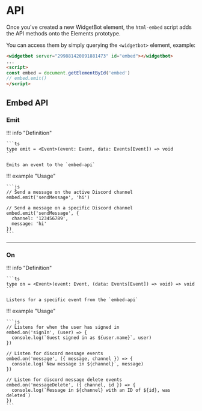 # API

Once you've created a new WidgetBot element, the `html-embed` script adds the API methods onto the Elements prototype.

You can access them by simply querying the `<widgetbot>` element, example:

```html
<widgetbot server="299881420891881473" id="embed"></widgetbot>
...
<script>
const embed = document.getElementById('embed')
// embed.emit()
</script>
```

## Embed API

### Emit

!!! info "Definition"

    ```ts
    type emit = <Event>(event: Event, data: Events[Event]) => void
    ```

    Emits an event to the `embed-api`

!!! example "Usage"

    ```js
    // Send a message on the active Discord channel
    embed.emit('sendMessage', 'hi')

    // Send a message on a specific Discord channel
    embed.emit('sendMessage', {
      channel: '123456789',
      message: 'hi'
    })
    ```

---

### On

!!! info "Definition"

    ```ts
    type on = <Event>(event: Event, (data: Events[Event]) => void) => void
    ```

    Listens for a specific event from the `embed-api`

!!! example "Usage"

    ```js
    // Listens for when the user has signed in
    embed.on('signIn', (user) => {
      console.log(`Guest signed in as ${user.name}`, user)
    })

    // Listen for discord message events
    embed.on('message', ({ message, channel }) => {
      console.log(`New message in ${channel}`, message)
    })

    // Listen for discord message delete events
    embed.on('messageDelete', ({ channel, id }) => {
      console.log(`Message in ${channel} with an ID of ${id}, was deleted`)
    })
    ```
